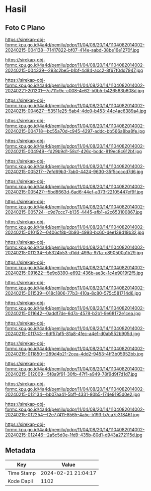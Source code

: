 # Hasil

## Foto C Plano

https://sirekap-obj-formc.kpu.go.id/4a4d/pemilu/pdpr/11/04/08/20/14/1104082014002-20240215-004138--71417822-bf07-414e-aabd-38be16e1270f.jpg

https://sirekap-obj-formc.kpu.go.id/4a4d/pemilu/pdpr/11/04/08/20/14/1104082014002-20240215-004339--293c2be5-b1bf-4d84-acc2-8f67f0dd7947.jpg

https://sirekap-obj-formc.kpu.go.id/4a4d/pemilu/pdpr/11/04/08/20/14/1104082014002-20240221-201201--7c711c9c-c008-4e62-b0b5-b426583b808d.jpg

https://sirekap-obj-formc.kpu.go.id/4a4d/pemilu/pdpr/11/04/08/20/14/1104082014002-20240215-004627--53511e25-5ab4-4dc0-b453-44c4ac6389a4.jpg

https://sirekap-obj-formc.kpu.go.id/4a4d/pemilu/pdpr/11/04/08/20/14/1104082014002-20240215-004718--bc55a70d-c945-4297-addc-bb566a8ba8fe.jpg

https://sirekap-obj-formc.kpu.go.id/4a4d/pemilu/pdpr/11/04/08/20/14/1104082014002-20240215-004949--fd29b9d1-58cf-426c-bcdc-819ec8c612bf.jpg

https://sirekap-obj-formc.kpu.go.id/4a4d/pemilu/pdpr/11/04/08/20/14/1104082014002-20240215-005217--7efd69b3-7ab0-4424-9630-35f5ccccd7d6.jpg

https://sirekap-obj-formc.kpu.go.id/4a4d/pemilu/pdpr/11/04/08/20/14/1104082014002-20240215-005427--5bd8663d-6ad6-44ef-a373-22105447ef9f.jpg

https://sirekap-obj-formc.kpu.go.id/4a4d/pemilu/pdpr/11/04/08/20/14/1104082014002-20240215-005724--c9d7ccc7-b135-4445-afb1-e2c653100867.jpg

https://sirekap-obj-formc.kpu.go.id/4a4d/pemilu/pdpr/11/04/08/20/14/1104082014002-20240215-010152--0406cf8b-0b93-4993-bc60-dee139d19b32.jpg

https://sirekap-obj-formc.kpu.go.id/4a4d/pemilu/pdpr/11/04/08/20/14/1104082014002-20240215-011234--b5324b53-d1dd-499a-97fa-c890500a1b29.jpg

https://sirekap-obj-formc.kpu.go.id/4a4d/pemilu/pdpr/11/04/08/20/14/1104082014002-20240215-091622--5e9c8390-e692-436b-ae3c-1c4e9019f2f5.jpg

https://sirekap-obj-formc.kpu.go.id/4a4d/pemilu/pdpr/11/04/08/20/14/1104082014002-20240215-011539--018c1806-77b3-410a-8c80-575c581714d6.jpg

https://sirekap-obj-formc.kpu.go.id/4a4d/pemilu/pdpr/11/04/08/20/14/1104082014002-20240215-011642--0addf7de-6d7a-4578-b2b1-9e68172e1cea.jpg

https://sirekap-obj-formc.kpu.go.id/4a4d/pemilu/pdpr/11/04/08/20/14/1104082014002-20240215-011743--6df57af5-81a8-4fec-a4e1-d0ab552b905d.jpg

https://sirekap-obj-formc.kpu.go.id/4a4d/pemilu/pdpr/11/04/08/20/14/1104082014002-20240215-011850--289d4b21-2cea-4dd2-9453-4ff3b05952bb.jpg

https://sirekap-obj-formc.kpu.go.id/4a4d/pemilu/pdpr/11/04/08/20/14/1104082014002-20240215-012009--5f8a9f91-30fb-47f1-a949-78f9d9f7d1d7.jpg

https://sirekap-obj-formc.kpu.go.id/4a4d/pemilu/pdpr/11/04/08/20/14/1104082014002-20240215-012134--bb07aa41-5bff-4331-80b5-174e9195d0e2.jpg

https://sirekap-obj-formc.kpu.go.id/4a4d/pemilu/pdpr/11/04/08/20/14/1104082014002-20240215-012254--f2e77411-8565-4a5c-b193-b7ca7c31846f.jpg

https://sirekap-obj-formc.kpu.go.id/4a4d/pemilu/pdpr/11/04/08/20/14/1104082014002-20240215-012446--2a5c5d0e-1fd9-435b-80d1-d943a272115d.jpg


## Metadata

| Key        | Value               |
| ---------- | ------------------- |
| Time Stamp | 2024-02-21 21:04:17 |
| Kode Dapil | 1102                |



